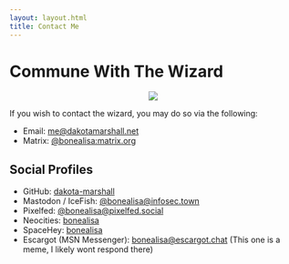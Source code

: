 ```yaml
---
layout: layout.html
title: Contact Me
---
```

# Commune With The Wizard

<div style="text-align: center;">
    <img src="/static/imgs/hwizard.gif">
</div>

If you wish to contact the wizard, you may do so via the following:

- Email: [me@dakotamarshall.net](mailto://me@dakotamarshall.net)
- Matrix: [@bonealisa:matrix.org](https://matrix.to/#/@bonealisa:matrix.org) 

## Social Profiles

- GitHub: [dakota-marshall](https://github.com/dakota-marshall)
- Mastodon / IceFish: [@bonealisa@infosec.town](https://infosec.town/@bonealisa)
- Pixelfed: [@bonealisa@pixelfed.social](https://pixelfed.social/i/web/profile/627144157844692883)
- Neocities: [bonealisa](https://neocities.org/site/bonealisa)
- SpaceHey: [bonealisa](https://spacehey.com/bonealisa)
- Escargot (MSN Messenger): [bonealisa@escargot.chat](https://escargot.chat) (This one is a meme, I likely wont respond there)
